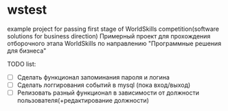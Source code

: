 # wstest
example project for passing first stage of WorldSkills competition(software solutions for business direction)
Примерный проект для прохождения отборочного этапа WorldSkills по направлению "Программные решения для бизнеса"


TODO list:
- [ ] Сделать функционал запоминания пароля и логина 
- [ ] Сделать логгирования событий в mysql (пока вход/выход)
- [ ] Релизовать разный функционал в зависимости от должности пользователя(+редактирование должности)
